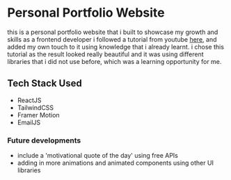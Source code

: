 # Personal Portfolio Website
this is a personal portfolio website that i built to showcase my growth and skills as a frontend developer
i followed a tutorial from youtube [here](https://www.youtube.com/watch?v=hw4bzV9Uu7A), and added my own touch to it using knowledge that i already learnt.
i chose this tutorial as the result looked really beautiful and it was using different libraries that i did not use before, which was a learning opportunity for me.

## Tech Stack Used
- ReactJS
- TailwindCSS
- Framer Motion
- EmailJS

### Future developments
- include a 'motivational quote of the day' using free APIs
- adding in more animations and animated components using other UI libraries

